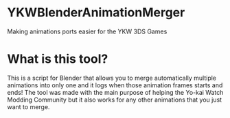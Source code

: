 # YKWBlenderAnimationMerger
Making animations ports easier for the YKW 3DS Games


# What is this tool?

This is a script for Blender that allows you to merge automatically multiple animations into only one and it logs when those animation frames starts and ends!
The tool was made with the main purpose of helping the Yo-kai Watch Modding Community but it also works for any other animations that you just want to merge.
